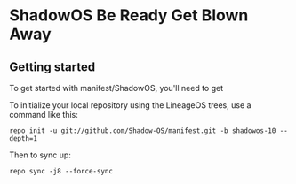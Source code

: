 ShadowOS Be Ready Get Blown Away
===========

Getting started
---------------

To get started with manifest/ShadowOS, you'll need to get

To initialize your local repository using the LineageOS trees, use a command like this:
```
repo init -u git://github.com/Shadow-OS/manifest.git -b shadowos-10 --depth=1
```
Then to sync up:
```
repo sync -j8 --force-sync
```

